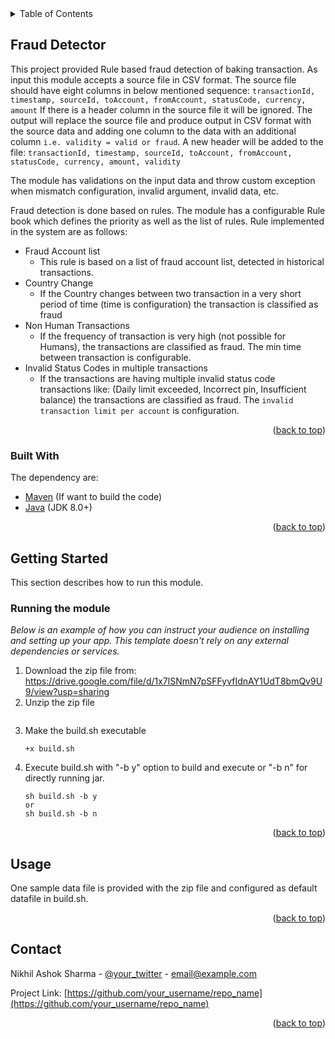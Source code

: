 

<!-- TABLE OF CONTENTS -->
<details>
  <summary>Table of Contents</summary>
  <ol>
    <li>
      <a href="#about-the-project">About The Project</a>
      <ul>
        <li><a href="#built-with">Build information</a></li>
      </ul>
    </li>
    <li><a href="#usage">Usage</a></li>
    <li><a href="#contributing">Contributing</a></li>
    <li><a href="#contact">Contact</a></li>
  </ol>
</details>



<!-- Fraud Detector -->
## Fraud Detector

This project provided Rule based fraud detection of baking transaction. As input this module accepts a source file in CSV format. The source file should have eight columns in below mentioned sequence:
`transactionId, timestamp, sourceId, toAccount, fromAccount, statusCode, currency, amount`
If there is a header column in the source file it will be ignored. The output will replace the source file and produce output in CSV format with the source data and adding one column to the data with an additional column `i.e. validity = valid or fraud`. A new header will be added to the file:
`transactionId, timestamp, sourceId, toAccount, fromAccount, statusCode, currency, amount, validity`

The module has validations on the input data and throw custom exception when mismatch configuration, invalid argument, invalid data, etc.

Fraud detection is done based on rules. The module has a configurable Rule book which defines the priority as well as the list of rules. Rule implemented in the system are as follows:

- Fraud Account list
	- This rule is based on a list of fraud account list, detected in historical transactions.
- Country Change
	- If the Country changes between two transaction in a very short period of time (time is configuration) the transaction is classified as fraud
- Non Human Transactions
	- If the frequency of transaction is very high (not possible for Humans), the transactions are classified as fraud. The min time between transaction is configurable.
- Invalid Status Codes in multiple transactions
	- If the transactions are having multiple invalid status code transactions like: (Daily limit exceeded, Incorrect pin, Insufficient balance) the transactions are classified as fraud. The `invalid transaction limit per account` is configuration.

<p align="right">(<a href="#top">back to top</a>)</p>



### Built With

The dependency are:

* [Maven](https://maven.apache.org/install.html) (If want to build the code)
* [Java](https://www.java.com/en/) (JDK 8.0+)

<p align="right">(<a href="#top">back to top</a>)</p>



<!-- GETTING STARTED -->
## Getting Started

This section describes how to run this module.


### Running the module

_Below is an example of how you can instruct your audience on installing and setting up your app. This template doesn't rely on any external dependencies or services._

1. Download the zip file from: https://drive.google.com/file/d/1x7lSNmN7pSFFyvfIdnAY1UdT8bmQv9U9/view?usp=sharing
2. Unzip the zip file
   ```unzip grab-test.zip
   ```
3. Make the build.sh executable
   ```chmod
   +x build.sh
   ```
4. Execute build.sh with "-b y" option to build and execute or "-b n" for directly running jar.
   ```
   sh build.sh -b y
   or
   sh build.sh -b n
   ```

<p align="right">(<a href="#top">back to top</a>)</p>



<!-- USAGE EXAMPLES -->
## Usage

One sample data file is provided with the zip file and configured as default datafile in build.sh.

<p align="right">(<a href="#top">back to top</a>)</p>



<!-- CONTACT -->
## Contact

Nikhil Ashok Sharma - [@your_twitter](https://twitter.com/your_username) - email@example.com

Project Link: [https://github.com/your_username/repo_name](https://github.com/your_username/repo_name)

<p align="right">(<a href="#top">back to top</a>)</p>